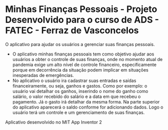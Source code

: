 # Minhas Finanças Pessoais - Projeto Desenvolvido para o curso de ADS - FATEC - Ferraz de Vasconcelos

O aplicativo para ajudar os usuários a gerenciar suas finanças pessoais.

- O aplicativo minhas finanças pessoais tem como objetivo ajudar aos usuários a obter o controle de suas finanças, onde no momento atual de pandemia exige um alto nível de controle financeiro, especificamente porque em decorrência da situação podem implicar em situações inesperadas de emergências.
- No aplicativo o usuário ira cadastrar suas entradas e saídas financeiramente, ou seja, ganhos e gastos. Como por exemplo: o usuário vai detalhar os ganhos, inserindo o nome do ganho como salário, o valor recebido do salário e a data em que recebeu o pagamento. Já o gasto irá detalhar da mesma forma.  Na parte superior do aplicativo aparecerá o saldo conforme for adicionando dados. Logo o usuário terá um controle e um gerenciamento de suas finanças.

Aplicativo desenvolvido no MIT App Inventor 2
